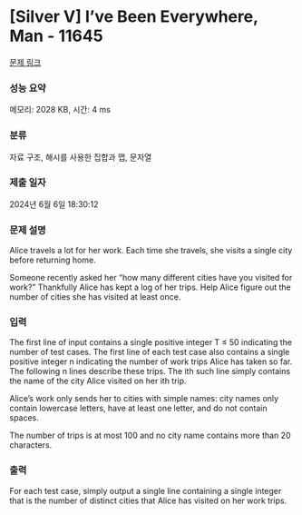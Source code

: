 # [Silver V] I’ve Been Everywhere, Man - 11645 

[문제 링크](https://www.acmicpc.net/problem/11645) 

### 성능 요약

메모리: 2028 KB, 시간: 4 ms

### 분류

자료 구조, 해시를 사용한 집합과 맵, 문자열

### 제출 일자

2024년 6월 6일 18:30:12

### 문제 설명

<p>Alice travels a lot for her work. Each time she travels, she visits a single city before returning home.</p>

<p>Someone recently asked her “how many different cities have you visited for work?” Thankfully Alice has kept a log of her trips. Help Alice figure out the number of cities she has visited at least once.</p>

### 입력 

 <p>The first line of input contains a single positive integer T ≤ 50 indicating the number of test cases. The first line of each test case also contains a single positive integer n indicating the number of work trips Alice has taken so far. The following n lines describe these trips. The ith such line simply contains the name of the city Alice visited on her ith trip.</p>

<p>Alice’s work only sends her to cities with simple names: city names only contain lowercase letters, have at least one letter, and do not contain spaces.</p>

<p>The number of trips is at most 100 and no city name contains more than 20 characters.</p>

### 출력 

 <p>For each test case, simply output a single line containing a single integer that is the number of distinct cities that Alice has visited on her work trips.</p>

